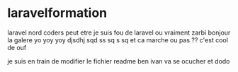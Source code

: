 # laravelformation
laravel nord coders
peut etre je suis fou de laravel ou vraiment zarbi 
bonjour la galere
yo yoy yoy 
djsdhj
sqd
ss
sq
s
sq
et ca  marche ou pas ??
c'est cool de ouf

je suis en train de modifier le fichier readme
 ben ivan va se ocucher et dodo